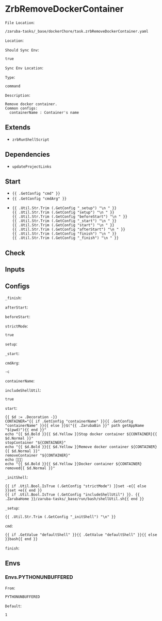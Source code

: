 
# ZrbRemoveDockerContainer

`File Location`:

    /zaruba-tasks/_base/dockerChore/task.zrbRemoveDockerContainer.yaml


`Location`:




`Should Sync Env`:

    true


`Sync Env Location`:




`Type`:

    command


`Description`:

    Remove docker container.
    Common configs:
      containerName : Container's name




## Extends

* `zrbRunShellScript`


## Dependencies

* `updateProjectLinks`


## Start

* `{{ .GetConfig "cmd" }}`
* `{{ .GetConfig "cmdArg" }}`
*
    ```
    {{ .Util.Str.Trim (.GetConfig "_setup") "\n " }}
    {{ .Util.Str.Trim (.GetConfig "setup") "\n " }}
    {{ .Util.Str.Trim (.GetConfig "beforeStart") "\n " }}
    {{ .Util.Str.Trim (.GetConfig "_start") "\n " }}
    {{ .Util.Str.Trim (.GetConfig "start") "\n " }}
    {{ .Util.Str.Trim (.GetConfig "afterStart") "\n " }}
    {{ .Util.Str.Trim (.GetConfig "finish") "\n " }}
    {{ .Util.Str.Trim (.GetConfig "_finish") "\n " }}

    ```


## Check




## Inputs


## Configs

`_finish`:




`afterStart`:




`beforeStart`:




`strictMode`:

    true


`setup`:




`_start`:




`cmdArg`:

    -c


`containerName`:




`includeShellUtil`:

    true


`start`:

    {{ $d := .Decoration -}}
    CONTAINER="{{ if .GetConfig "containerName" }}{{ .GetConfig "containerName" }}{{ else }}$("{{ .ZarubaBin }}" path getAppName "$(pwd)"){{ end }}"
    echo "{{ $d.Bold }}{{ $d.Yellow }}Stop docker container ${CONTAINER}{{ $d.Normal }}"
    stopContainer "${CONTAINER}" 
    echo "{{ $d.Bold }}{{ $d.Yellow }}Remove docker container ${CONTAINER}{{ $d.Normal }}"
    removeContainer "${CONTAINER}" 
    echo 🎉🎉🎉
    echo "{{ $d.Bold }}{{ $d.Yellow }}Docker container ${CONTAINER} removed{{ $d.Normal }}"



`_initShell`:

    {{ if .Util.Bool.IsTrue (.GetConfig "strictMode") }}set -e{{ else }}set +e{{ end }}
    {{ if .Util.Bool.IsTrue (.GetConfig "includeShellUtil") }}. {{ .ZarubaHome }}/zaruba-tasks/_base/run/bash/shellUtil.sh{{ end }}



`_setup`:

    {{ .Util.Str.Trim (.GetConfig "_initShell") "\n" }}


`cmd`:

    {{ if .GetValue "defaultShell" }}{{ .GetValue "defaultShell" }}{{ else }}bash{{ end }}


`finish`:





## Envs


### Envs.PYTHONUNBUFFERED

`From`:

    PYTHONUNBUFFERED


`Default`:

    1